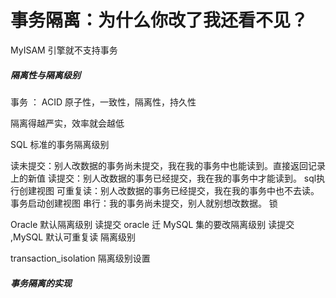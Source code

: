 # 事务隔离：为什么你改了我还看不见？

MyISAM 引擎就不支持事务

##### 隔离性与隔离级别

事务 ： ACID 原子性，一致性，隔离性，持久性

隔离得越严实，效率就会越低

SQL 标准的事务隔离级别

读未提交：别人改数据的事务尚未提交，我在我的事务中也能读到。直接返回记录上的新值
读提交：别人改数据的事务已经提交，我在我的事务中才能读到。 sql执行创建视图
可重复读：别人改数据的事务已经提交，我在我的事务中也不去读。  事务启动创建视图
串行：我的事务尚未提交，别人就别想改数据。  锁

Oracle 默认隔离级别 读提交  oracle 迁 MySQL 集的要改隔离级别 读提交  ,MySQL 默认可重复读 隔离级别

transaction_isolation 隔离级别设置

##### 事务隔离的实现